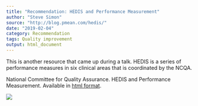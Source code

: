 ```yaml
---
title: "Recommendation: HEDIS and Performance Measurement"
author: "Steve Simon"
source: "http://blog.pmean.com/hedis/"
date: "2019-02-04"
category: Recommendation
tags: Quality improvement
output: html_document
---
```


This is another resource that came up during a talk. HEDIS is a series
of performance measures in six clinical areas that is coordinated by the
NCQA.

<!---More--->

National Committee for Quality Assurance. HEDIS and Performance
Measurement. Available in [html format](https://www.ncqa.org/hedis/).

![](../../../web/images/19/hedis01.png)




